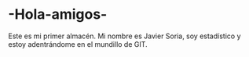 -Hola-amigos-
=============

Este es mi primer almacén.
Mi nombre es Javier Soria, soy estadístico y estoy adentrándome en el mundillo de GIT.
